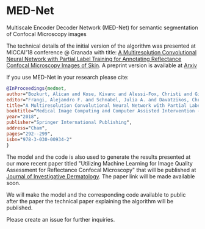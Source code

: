 # MED-Net
Multiscale Encoder Decoder Network (MED-Net) for semantic segmentation of Confocal Microscopy images

The technical details of the initial version of the algorithm was presented at MICCAI'18 conference @ Granada with title: [A Multiresolution Convolutional Neural Network with Partial Label Training for Annotating Reflectance Confocal Microscopy Images of Skin](https://link.springer.com/chapter/10.1007/978-3-030-00934-2_33). A preprint version is available at [Arxiv](https://arxiv.org/abs/1802.02213)

If you use MED-Net in your research please cite:
```bib
@InProceedings{mednet,
author="Bozkurt, Alican and Kose, Kivanc and Alessi-Fox, Christi and Gill, Melissa and Dy, Jennifer and Brooks, Dana and Rajadhyaksha, Milind",
editor="Frangi, Alejandro F. and Schnabel, Julia A. and Davatzikos, Christos and Alberola-L{\'o}pez, Carlos and Fichtinger, Gabor",
title="A Multiresolution Convolutional Neural Network with Partial Label Training for Annotating Reflectance Confocal Microscopy Images of Skin",
booktitle="Medical Image Computing and Computer Assisted Intervention -- MICCAI 2018",
year="2018",
publisher="Springer International Publishing",
address="Cham",
pages="292--299",
isbn="978-3-030-00934-2"
}
```
The model and the code is also used to generate the results presented at our more recent paper titled "Utilizing Machine Learning for Image Quality Assessment for Reflectance Confocal Microscopy" that will be published at [Journal of Investigative Dermatology](https://www.jidonline.org/). The paper link will be made available soon. 

We will make the model and the corresponding code available to public after the paper the technical paper explaining the algorithm will be published. 

Please create an issue for further inquiries.
